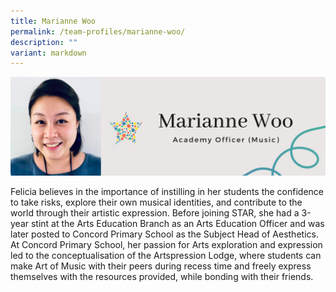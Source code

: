 ```yaml
---
title: Marianne Woo
permalink: /team-profiles/marianne-woo/
description: ""
variant: markdown
---
```

![](/images/Profile%20Pictures/17.png)

Felicia believes in the importance of instilling in her students the confidence to take risks, explore their own musical identities, and contribute to the world through their artistic expression. Before joining STAR, she had a 3-year stint at the Arts Education Branch as an Arts Education Officer and was later posted to Concord Primary School as the Subject Head of Aesthetics. At Concord Primary School, her passion for Arts exploration and expression led to the conceptualisation of the Artspression Lodge, where students can make Art of Music with their peers during recess time and freely express themselves with the resources provided, while bonding with their friends.